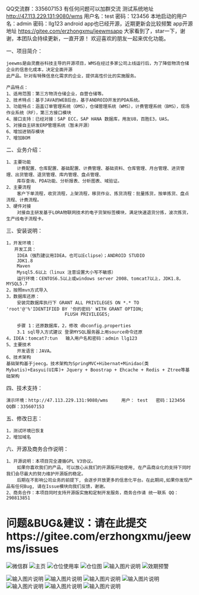 
QQ交流群：335607153  有任何问题可以加群交流
测试系统地址 http://47.113.229.131:9080/wms  用户名：test  密码：123456 本地启动的用户名：admin 密码：llg123
android app也已经开源，近期更新会比较频繁 app开源地址  https://gitee.com/erzhongxmu/jeewmsapp
大家看到了，star一下，谢谢，本团队会持续更新，一直开源！
欢迎喜欢的朋友一起来优化功能。

一、项目简介：
     
    jeewms是由灵鹿谷科技主导的开源项目，WMS在经过多家公司上线运行后，为了降低物流仓储企业的信息化成本，决定全面开源
    此产品。针对有特殊信息化需求的企业，提供高性价比的实施服务。

    产品特点：
    1、适用范围：第三方物流仓储企业，自营仓储等。
    2、技术特点：基于JAVA的WEB后台，基于ANDROID开发的PDA系统。
    3、功能特点：涵盖订单管理系统（OMS），仓储管理系统（WMS），计费管理系统（BMS），现场作业系统（RF），第三方接口模块
    4、接口支持：已经对接：SAP ECC，SAP HANA 数据库，用友U8，百胜E3，UAS。
    5、对接自主研发ERP管理系统（暂未开源）
    6、增加进销存模块
    7、增加BOM

二、业务介绍：    

    1、主要功能
        计费配置、仓库配置、基础配置、计费管理、基础资料、仓库管理、月台管理、进货管理、出货管理、退货管理、库内管理、盘点管理、
        库存查询、PDA功能、分析报表、分析图表、域验证。
    2、主要流程
        客户下单流程，收货流程，上架流程，移货作业、拣货流程：批量拣货，按单拣货、盘点流程、计费流程。
    3、硬件对接
        对接自主研发基于LORA物联网技术的电子货架标签模块，满足快速退货分拣，波次拣货，生产线电子流程卡。

三、安装说明：
  
    1，开发环境：
       开发工具：
		IDEA（强烈建议用IDEA，也可以Eclipse）；ANDROID STUDIO
		JDK1.8
		Maven
		Mysql5.6以上（linux 注意设置大小写不敏感）
		运行环境：CENTOS6.5以上或windows server 2008、tomcat7以上，JDK1.8， MYSQL5.7
    2，按照mvn方式导入
    3，数据库还原：
        安装完数据库执行下 GRANT ALL PRIVILEGES ON *.* TO 'root'@'%'IDENTIFIED BY '你的密码' WITH GRANT OPTION;
                          FLUSH PRIVILEGES;

        步骤 1：还原数据库，2，修改 dbconfig.properties
        3.1 sql导入方式建议 登录MYSQL服务器上用source命令还原
    4，IDEA：tomcat7:tun   输入用户名和密码：admin llg123
    5、主要技术
        开发语言：JAVA。
    6、技术架构
	基础架构基于jeecg。技术架构为SpringMVC+Hibernat+Minidao(类Mybatis)+Easyui(UI库)+ Jquery + Boostrap + Ehcache + Redis + Ztree等基础架构
	
四、技术支持：

    演示环境：http://47.113.229.131:9080/wms     用户： test   密码：123456
    QQ群：335607153    
五、修改日志：
    
    1，测试环境已恢复
    2，增加域名

	


   
六、开源及商务合作说明：

    1、开源说明：本项目完全遵循GPL V3协议。
        如果你喜欢我们的产品, 可以放心从我们的开源版开始使用, 在产品商业化的支持下同时我们会尽最大的努力维护开源版的稳定。
        后期在不影响公司业务的前提下, 会逐步开放更多的信息化平台。在此期间,如果你发现产品有任何Bug, 请在Issue模块向我们反馈，谢谢。
    2、商务合作：本项目同时支持开源版实施和定制开发服务，商务合作请 统一联系 QQ：290813851

# 问题&BUG&建议：请在此提交https://gitee.com/erzhongxmu/jeewms/issues

![微信群](https://images.gitee.com/uploads/images/2021/0506/190316_c44f67a3_544004.jpeg "31cfa866c02081ae4319c4036719057.jpg")
![主页](https://images.gitee.com/uploads/images/2018/1014/235739_2c29bbbf_544004.png "wmshome.png")
![仓位使用率](https://images.gitee.com/uploads/images/2018/1015/000747_4eafc335_544004.png "cwsyl.png")
![仓位图](https://images.gitee.com/uploads/images/2018/1015/000802_e438ced8_544004.png "cwt.png")
![输入图片说明](https://images.gitee.com/uploads/images/2018/1015/000813_bab8d35c_544004.png "ccsl.png")
![效期预警](https://images.gitee.com/uploads/images/2018/1015/000823_c5a982fe_544004.png "xqyj.png")

![输入图片说明](https://images.gitee.com/uploads/images/2018/1016/070614_dad8bb5b_544004.png "ysd.png")
![输入图片说明](https://images.gitee.com/uploads/images/2018/1016/070625_7ab42b77_544004.png "货品ID.png")
![输入图片说明](https://images.gitee.com/uploads/images/2018/1016/070641_343c5b31_544004.png "拣货单.png")
![输入图片说明](https://images.gitee.com/uploads/images/2018/1015/000843_92d44144_544004.png "Screenshot_2018-10-15-00-07-03-907_com.jeewms.www.png")
![输入图片说明](https://images.gitee.com/uploads/images/2018/1015/000857_ad7d16dc_544004.png "Screenshot_2018-10-15-00-03-11-011_com.jeewms.www.png")
![输入图片说明](https://images.gitee.com/uploads/images/2018/1015/000906_e439bf3f_544004.png "Screenshot_2018-10-15-00-03-34-019_com.jeewms.www.png")
![输入图片说明](https://images.gitee.com/uploads/images/2018/1015/000914_a6078e90_544004.png "Screenshot_2018-10-15-00-04-17-626_com.jeewms.www.png")
